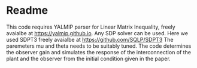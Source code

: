 # Readme
This code requires YALMIP parser for Linear Matrix Inequality, freely avaialbe at https://yalmip.github.io. 
Any SDP solver can be used. Here we used SDPT3 freely avaialbe at https://github.com/SQLP/SDPT3
The paremeters mu and theta needs to be suitably tuned. 
The code determines the observer gain and simulates the response of the interconnection of the plant and the observer from the initial condition given in the paper. 
